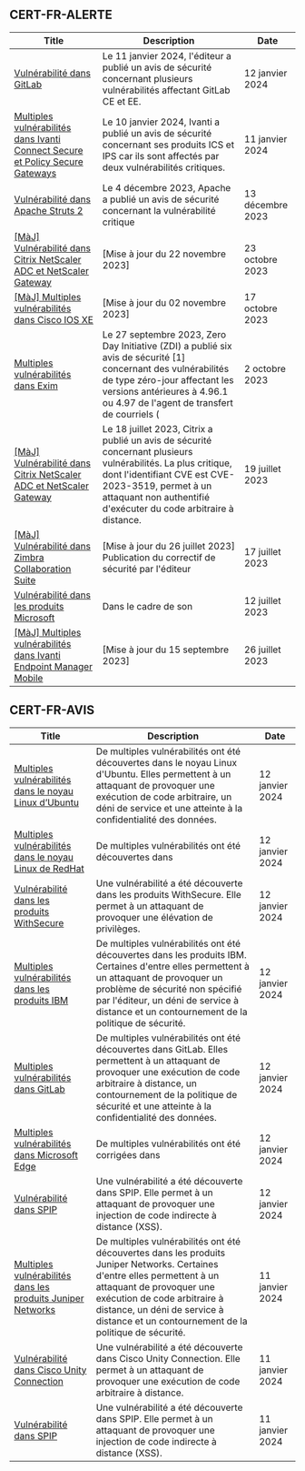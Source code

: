 
## CERT-FR-ALERTE
|Title|Description|Date|
|---|---|---|
| [Vulnérabilité dans GitLab](https://www.cert.ssi.gouv.fr/alerte/CERTFR-2024-ALE-002/) | Le 11 janvier 2024, l'éditeur a publié un avis de sécurité concernant plusieurs vulnérabilités affectant GitLab CE et EE. | 12 janvier 2024 |
| [Multiples vulnérabilités dans Ivanti Connect Secure et Policy Secure Gateways](https://www.cert.ssi.gouv.fr/alerte/CERTFR-2024-ALE-001/) | Le 10 janvier 2024, Ivanti a publié un avis de sécurité concernant ses produits ICS et IPS car ils sont affectés par deux vulnérabilités critiques. | 11 janvier 2024 |
| [Vulnérabilité dans Apache Struts 2](https://www.cert.ssi.gouv.fr/alerte/CERTFR-2023-ALE-013/) | Le 4 décembre 2023, Apache a publié un avis de sécurité concernant la vulnérabilité critique  | 13 décembre 2023 |
| [[MàJ] Vulnérabilité dans Citrix NetScaler ADC et NetScaler Gateway](https://www.cert.ssi.gouv.fr/alerte/CERTFR-2023-ALE-012/) | [Mise à jour du 22 novembre 2023] | 23 octobre 2023 |
| [[MàJ] Multiples vulnérabilités dans Cisco IOS XE](https://www.cert.ssi.gouv.fr/alerte/CERTFR-2023-ALE-011/) | [Mise à jour du 02 novembre 2023] | 17 octobre 2023 |
| [Multiples vulnérabilités dans Exim](https://www.cert.ssi.gouv.fr/alerte/CERTFR-2023-ALE-010/) | Le 27 septembre 2023, Zero Day Initiative (ZDI) a publié six avis de sécurité [1] concernant des vulnérabilités de type zéro-jour affectant les versions antérieures à 4.96.1 ou 4.97 de l'agent de transfert de courriels ( | 2 octobre 2023 |
| [[MàJ] Vulnérabilité dans Citrix NetScaler ADC et NetScaler Gateway](https://www.cert.ssi.gouv.fr/alerte/CERTFR-2023-ALE-008/) | Le 18 juillet 2023, Citrix a publié un avis de sécurité concernant plusieurs vulnérabilités. La plus critique, dont l'identifiant CVE est CVE-2023-3519, permet à un attaquant non authentifié d'exécuter du code arbitraire à distance. | 19 juillet 2023 |
| [[MàJ] Vulnérabilité dans Zimbra Collaboration Suite](https://www.cert.ssi.gouv.fr/alerte/CERTFR-2023-ALE-007/) | [Mise à jour du 26 juillet 2023] Publication du correctif de sécurité par l'éditeur | 17 juillet 2023 |
| [Vulnérabilité dans les produits Microsoft](https://www.cert.ssi.gouv.fr/alerte/CERTFR-2023-ALE-006/) | Dans le cadre de son  | 12 juillet 2023 |
| [[MàJ] Multiples vulnérabilités dans Ivanti Endpoint Manager Mobile](https://www.cert.ssi.gouv.fr/alerte/CERTFR-2023-ALE-009/) | [Mise à jour du 15 septembre 2023]  | 26 juillet 2023 |
## CERT-FR-AVIS
|Title|Description|Date|
|---|---|---|
| [Multiples vulnérabilités dans le noyau Linux d’Ubuntu](https://www.cert.ssi.gouv.fr/avis/CERTFR-2024-AVI-0034/) | De multiples vulnérabilités ont été découvertes dans le noyau Linux d'Ubuntu. Elles permettent à un attaquant de provoquer une exécution de code arbitraire, un déni de service et une atteinte à la confidentialité des données. | 12 janvier 2024 |
| [Multiples vulnérabilités dans le noyau Linux de RedHat](https://www.cert.ssi.gouv.fr/avis/CERTFR-2024-AVI-0033/) | De multiples vulnérabilités ont été découvertes dans  | 12 janvier 2024 |
| [Vulnérabilité dans les produits WithSecure](https://www.cert.ssi.gouv.fr/avis/CERTFR-2024-AVI-0032/) | Une vulnérabilité a été découverte dans les produits WithSecure. Elle permet à un attaquant de provoquer une élévation de privilèges. | 12 janvier 2024 |
| [Multiples vulnérabilités dans les produits IBM](https://www.cert.ssi.gouv.fr/avis/CERTFR-2024-AVI-0031/) | De multiples vulnérabilités ont été découvertes dans les produits IBM. Certaines d'entre elles permettent à un attaquant de provoquer un problème de sécurité non spécifié par l'éditeur, un déni de service à distance et un contournement de la politique de sécurité. | 12 janvier 2024 |
| [Multiples vulnérabilités dans GitLab](https://www.cert.ssi.gouv.fr/avis/CERTFR-2024-AVI-0030/) | De multiples vulnérabilités ont été découvertes dans GitLab. Elles permettent à un attaquant de provoquer une exécution de code arbitraire à distance, un contournement de la politique de sécurité et une atteinte à la confidentialité des données. | 12 janvier 2024 |
| [Multiples vulnérabilités dans Microsoft Edge](https://www.cert.ssi.gouv.fr/avis/CERTFR-2024-AVI-0029/) | De multiples vulnérabilités ont été corrigées dans  | 12 janvier 2024 |
| [Vulnérabilité dans SPIP](https://www.cert.ssi.gouv.fr/avis/CERTFR-2024-AVI-0028/) | Une vulnérabilité a été découverte dans SPIP. Elle permet à un attaquant de provoquer une injection de code indirecte à distance (XSS). | 12 janvier 2024 |
| [Multiples vulnérabilités dans les produits Juniper Networks](https://www.cert.ssi.gouv.fr/avis/CERTFR-2024-AVI-0027/) | De multiples vulnérabilités ont été découvertes dans les produits Juniper Networks. Certaines d'entre elles permettent à un attaquant de provoquer une exécution de code arbitraire à distance, un déni de service à distance et un contournement de la politique de sécurité. | 11 janvier 2024 |
| [Vulnérabilité dans Cisco Unity Connection](https://www.cert.ssi.gouv.fr/avis/CERTFR-2024-AVI-0026/) | Une vulnérabilité a été découverte dans Cisco Unity Connection. Elle permet à un attaquant de provoquer une exécution de code arbitraire à distance. | 11 janvier 2024 |
| [Vulnérabilité dans SPIP](https://www.cert.ssi.gouv.fr/avis/CERTFR-2024-AVI-0025/) | Une vulnérabilité a été découverte dans SPIP. Elle permet à un attaquant de provoquer une injection de code indirecte à distance (XSS). | 11 janvier 2024 |
